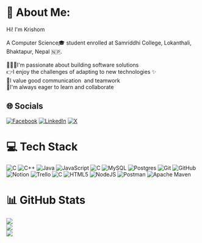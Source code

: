 # 💫 About Me:
Hi! I'm Krishom <br><br>A Computer Science🎓 student enrolled at Samriddhi College, Lokanthali, Bhaktapur, Nepal 🇳🇵.<br><br>🧑🏻‍💻I'm passionate about building software solutions ️<br>👉I enjoy the challenges of adapting to new technologies ✨<br>💪I value good communication ️ and teamwork<br>🌱I'm always eager to learn and collaborate


## 🌐 Socials
[![Facebook](https://img.shields.io/badge/Facebook-%231877F2.svg?logo=Facebook&logoColor=white)](https://facebook.com/@Krishom-Basukala) [![LinkedIn](https://img.shields.io/badge/LinkedIn-%230077B5.svg?logo=linkedin&logoColor=white)](https://linkedin.com/in/@krishom-basukala) [![X](https://img.shields.io/badge/X-black.svg?logo=X&logoColor=white)](https://x.com/@36Krishom79) 

# 💻 Tech Stack
![C](https://img.shields.io/badge/c-%2300599C.svg?style=flat&logo=c&logoColor=white) ![C++](https://img.shields.io/badge/c++-%2300599C.svg?style=flat&logo=c%2B%2B&logoColor=white) ![Java](https://img.shields.io/badge/java-%23ED8B00.svg?style=flat&logo=openjdk&logoColor=white) ![JavaScript](https://img.shields.io/badge/javascript-%23323330.svg?style=flat&logo=javascript&logoColor=%23F7DF1E) ![C](https://img.shields.io/badge/c-%2300599C.svg?style=flat&logo=c&logoColor=white) ![MySQL](https://img.shields.io/badge/mysql-4479A1.svg?style=flat&logo=mysql&logoColor=white) ![Postgres](https://img.shields.io/badge/postgres-%23316192.svg?style=flat&logo=postgresql&logoColor=white) ![Git](https://img.shields.io/badge/git-%23F05033.svg?style=flat&logo=git&logoColor=white) ![GitHub](https://img.shields.io/badge/github-%23121011.svg?style=flat&logo=github&logoColor=white) ![Notion](https://img.shields.io/badge/Notion-%23000000.svg?style=flat&logo=notion&logoColor=white) ![Trello](https://img.shields.io/badge/Trello-%23026AA7.svg?style=flat&logo=Trello&logoColor=white) ![C](https://img.shields.io/badge/c-%2300599C.svg?style=flat&logo=c&logoColor=white) ![HTML5](https://img.shields.io/badge/html5-%23E34F26.svg?style=flat&logo=html5&logoColor=white) ![NodeJS](https://img.shields.io/badge/node.js-6DA55F?style=flat&logo=node.js&logoColor=white) ![Postman](https://img.shields.io/badge/Postman-FF6C37?style=flat&logo=postman&logoColor=white) ![Apache Maven](https://img.shields.io/badge/Apache%20Maven-C71A36?style=flat&logo=Apache%20Maven&logoColor=white)
# 📊 GitHub Stats
![](https://github-readme-stats.vercel.app/api?username=Krish-Om&theme=dark&hide_border=false&include_all_commits=false&count_private=false)<br/>
![](https://github-readme-streak-stats.herokuapp.com/?user=Krish-Om&theme=dark&hide_border=false)<br/>
![](https://github-readme-stats.vercel.app/api/top-langs/?username=Krish-Om&theme=dark&hide_border=false&include_all_commits=false&count_private=false&layout=compact)

<!-- Proudly created with GPRM ( https://gprm.itsvg.in ) -->
